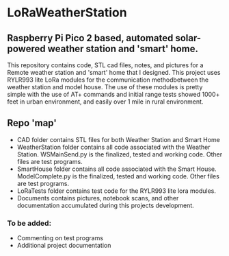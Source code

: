 # LoRaWeatherStation
## Raspberry Pi Pico 2 based, automated solar-powered weather station and 'smart' home.

This repository contains code, STL cad files, notes, and pictures for a Remote weather station and 'smart' home that I designed.  This project uses RYLR993 lite LoRa modules for the communication methodbetween the weather station and model house.  The use of these modules is pretty simple with the use of AT+ commands and initial range tests showed 1000+ feet in urban environment, and easily over 1 mile in rural environment.   

## Repo 'map'
- CAD folder contains STL files for both Weather Station and Smart Home
- WeatherStation folder contains all code associated with the Weather Station.  WSMainSend.py is the finalized, tested and working code.  Other files are test programs.
- SmartHouse folder contains all code associated with the Smart House.  ModelComplete.py is the finalized, tested and working code.  Other files are test programs.
- LoRaTests folder contains test code for the RYLR993 lite lora modules.
- Documents contains pictures, notebook scans, and other documentation accumulated during this projects development.

### To be added:
- Commenting on test programs
- Additional project documentation
